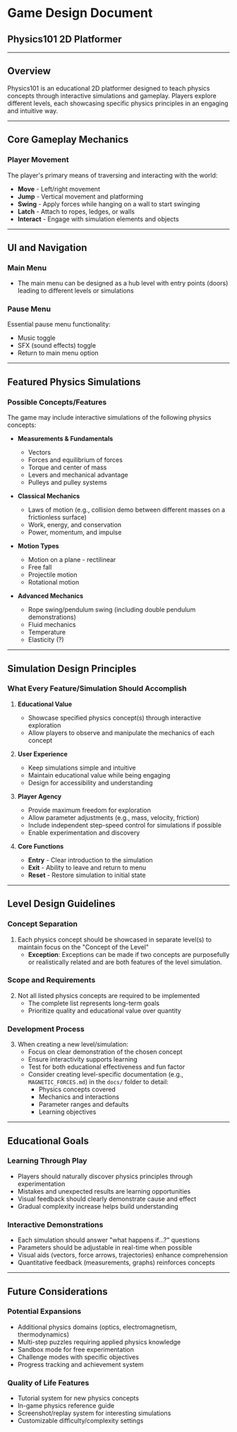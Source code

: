 # Game Design Document
## Physics101 2D Platformer

---

## Overview
Physics101 is an educational 2D platformer designed to teach physics concepts through interactive simulations and gameplay. Players explore different levels, each showcasing specific physics principles in an engaging and intuitive way.

---

## Core Gameplay Mechanics

### Player Movement
The player's primary means of traversing and interacting with the world:
- **Move** - Left/right movement
- **Jump** - Vertical movement and platforming
- **Swing** - Apply forces while hanging on a wall to start swinging
- **Latch** - Attach to ropes, ledges, or walls
- **Interact** - Engage with simulation elements and objects

---

## UI and Navigation

### Main Menu
- The main menu can be designed as a hub level with entry points (doors) leading to different levels or simulations

### Pause Menu
Essential pause menu functionality:
- Music toggle
- SFX (sound effects) toggle
- Return to main menu option

---

## Featured Physics Simulations

### Possible Concepts/Features
The game may include interactive simulations of the following physics concepts:

- **Measurements & Fundamentals**
  - Vectors
  - Forces and equilibrium of forces
  - Torque and center of mass
  - Levers and mechanical advantage
  - Pulleys and pulley systems

- **Classical Mechanics**
  - Laws of motion (e.g., collision demo between different masses on a frictionless surface)
  - Work, energy, and conservation
  - Power, momentum, and impulse

- **Motion Types**
  - Motion on a plane - rectilinear
  - Free fall
  - Projectile motion
  - Rotational motion

- **Advanced Mechanics**
  - Rope swing/pendulum swing (including double pendulum demonstrations)
  - Fluid mechanics
  - Temperature
  - Elasticity (?)

---

## Simulation Design Principles

### What Every Feature/Simulation Should Accomplish

1. **Educational Value**
   - Showcase specified physics concept(s) through interactive exploration
   - Allow players to observe and manipulate the mechanics of each concept

2. **User Experience**
   - Keep simulations simple and intuitive
   - Maintain educational value while being engaging
   - Design for accessibility and understanding

3. **Player Agency**
   - Provide maximum freedom for exploration
   - Allow parameter adjustments (e.g., mass, velocity, friction)
   - Include independent step-speed control for simulations if possible
   - Enable experimentation and discovery

4. **Core Functions**
   - **Entry** - Clear introduction to the simulation
   - **Exit** - Ability to leave and return to menu
   - **Reset** - Restore simulation to initial state

---

## Level Design Guidelines

### Concept Separation
1. Each physics concept should be showcased in separate level(s) to maintain focus on the "Concept of the Level"
   - **Exception**: Exceptions can be made if two concepts are purposefully or realistically related and are both features of the level simulation.

### Scope and Requirements
2. Not all listed physics concepts are required to be implemented
   - The complete list represents long-term goals
   - Prioritize quality and educational value over quantity

### Development Process
3. When creating a new level/simulation:
   - Focus on clear demonstration of the chosen concept
   - Ensure interactivity supports learning
   - Test for both educational effectiveness and fun factor
   - Consider creating level-specific documentation (e.g., `MAGNETIC_FORCES.md`) in the `docs/` folder to detail:
     - Physics concepts covered
     - Mechanics and interactions
     - Parameter ranges and defaults
     - Learning objectives

---

## Educational Goals

### Learning Through Play
- Players should naturally discover physics principles through experimentation
- Mistakes and unexpected results are learning opportunities
- Visual feedback should clearly demonstrate cause and effect
- Gradual complexity increase helps build understanding

### Interactive Demonstrations
- Each simulation should answer "what happens if...?" questions
- Parameters should be adjustable in real-time when possible
- Visual aids (vectors, force arrows, trajectories) enhance comprehension
- Quantitative feedback (measurements, graphs) reinforces concepts

---

## Future Considerations

### Potential Expansions
- Additional physics domains (optics, electromagnetism, thermodynamics)
- Multi-step puzzles requiring applied physics knowledge
- Sandbox mode for free experimentation
- Challenge modes with specific objectives
- Progress tracking and achievement system

### Quality of Life Features
- Tutorial system for new physics concepts
- In-game physics reference guide
- Screenshot/replay system for interesting simulations
- Customizable difficulty/complexity settings
